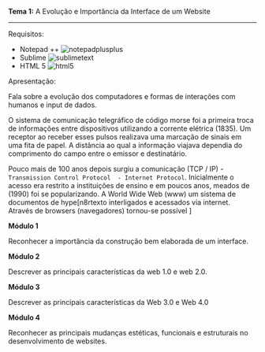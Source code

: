 **Tema 1:** A Evolução e Importância da Interface de um Website

___

Requisitos:

* Notepad ++ ![notepadplusplus](https://img.shields.io/badge/notepad++-90E59A?style=flat&logo=notepadplusplus&logoColor=ffdd54)
* Sublime ![sublimetext](https://img.shields.io/badge/sublimetext-FF9800?style=flat&logo=sublimetext&logoColor=ffdd54)
* HTML 5 ![html5](https://img.shields.io/badge/html5-E34F26?style=flat&logo=html5&logoColor=ffdd54)

Apresentação:

Fala sobre a evolução dos computadores e formas de interações com humanos e input de dados.

O sistema de comunicação telegráfico de código morse foi a primeira troca de informações entre dispositivos utilizando a corrente elétrica (1835). Um receptor ao receber esses pulsos realizava uma marcação de sinais em uma fita de papel. A distância ao qual a informação viajava dependia do comprimento do campo entre o emissor e destinatário.

Pouco mais de 100 anos depois surgiu a comunicação (TCP / IP) - `Transmission Control Protocol  - Internet Protocol`. Inicialmente o acesso era restrito a instituições de ensino e em poucos anos, meados de (1990) foi se popularizando. A World Wide Web (www) um sistema de documentos de hype[n8rtexto interligados e acessados via internet. Através de browsers (navegadores) tornou-se possível ] 

**Módulo 1**

Reconhecer a importância da construção bem elaborada de um interface.

**Módulo 2**

Descrever as principais características da web 1.0 e web 2.0.

**Módulo 3**

Descrever as principais características da Web 3.0 e Web 4.0

**Módulo 4**

Reconhecer as principais mudanças estéticas, funcionais e estruturais no desenvolvimento de websites.

